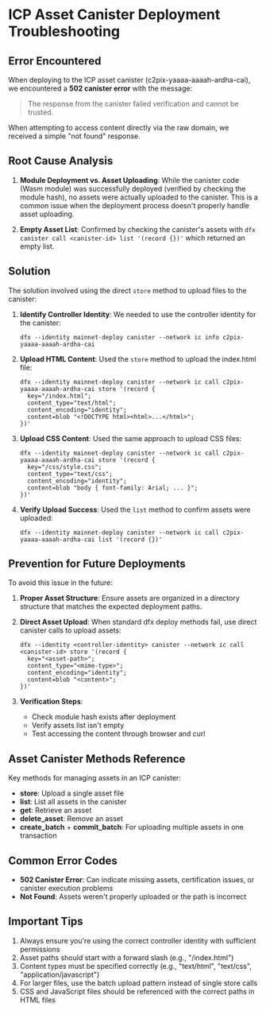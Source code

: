 # ICP Asset Canister Deployment Troubleshooting

## Error Encountered

When deploying to the ICP asset canister (c2pix-yaaaa-aaaah-ardha-cai), we encountered a **502 canister error** with the message:

> The response from the canister failed verification and cannot be trusted.

When attempting to access content directly via the raw domain, we received a simple "not found" response.

## Root Cause Analysis

1. **Module Deployment vs. Asset Uploading**: While the canister code (Wasm module) was successfully deployed (verified by checking the module hash), no assets were actually uploaded to the canister. This is a common issue when the deployment process doesn't properly handle asset uploading.

2. **Empty Asset List**: Confirmed by checking the canister's assets with `dfx canister call <canister-id> list '(record {})'` which returned an empty list.

## Solution

The solution involved using the direct `store` method to upload files to the canister:

1. **Identify Controller Identity**: We needed to use the controller identity for the canister:
   ```
   dfx --identity mainnet-deploy canister --network ic info c2pix-yaaaa-aaaah-ardha-cai
   ```

2. **Upload HTML Content**: Used the `store` method to upload the index.html file:
   ```
   dfx --identity mainnet-deploy canister --network ic call c2pix-yaaaa-aaaah-ardha-cai store '(record {
     key="/index.html"; 
     content_type="text/html"; 
     content_encoding="identity"; 
     content=blob "<!DOCTYPE html><html>...</html>";
   })'
   ```

3. **Upload CSS Content**: Used the same approach to upload CSS files:
   ```
   dfx --identity mainnet-deploy canister --network ic call c2pix-yaaaa-aaaah-ardha-cai store '(record {
     key="/css/style.css"; 
     content_type="text/css"; 
     content_encoding="identity"; 
     content=blob "body { font-family: Arial; ... }";
   })'
   ```

4. **Verify Upload Success**: Used the `list` method to confirm assets were uploaded:
   ```
   dfx --identity mainnet-deploy canister --network ic call c2pix-yaaaa-aaaah-ardha-cai list '(record {})'
   ```

## Prevention for Future Deployments

To avoid this issue in the future:

1. **Proper Asset Structure**: Ensure assets are organized in a directory structure that matches the expected deployment paths.

2. **Direct Asset Upload**: When standard dfx deploy methods fail, use direct canister calls to upload assets:
   ```
   dfx --identity <controller-identity> canister --network ic call <canister-id> store '(record {
     key="<asset-path>"; 
     content_type="<mime-type>"; 
     content_encoding="identity"; 
     content=blob "<content>"; 
   })'
   ```

3. **Verification Steps**:
   - Check module hash exists after deployment
   - Verify assets list isn't empty
   - Test accessing the content through browser and curl

## Asset Canister Methods Reference

Key methods for managing assets in an ICP canister:

- **store**: Upload a single asset file
- **list**: List all assets in the canister
- **get**: Retrieve an asset
- **delete_asset**: Remove an asset
- **create_batch** + **commit_batch**: For uploading multiple assets in one transaction

## Common Error Codes

- **502 Canister Error**: Can indicate missing assets, certification issues, or canister execution problems
- **Not Found**: Assets weren't properly uploaded or the path is incorrect

## Important Tips

1. Always ensure you're using the correct controller identity with sufficient permissions
2. Asset paths should start with a forward slash (e.g., "/index.html")
3. Content types must be specified correctly (e.g., "text/html", "text/css", "application/javascript")
4. For larger files, use the batch upload pattern instead of single store calls
5. CSS and JavaScript files should be referenced with the correct paths in HTML files 